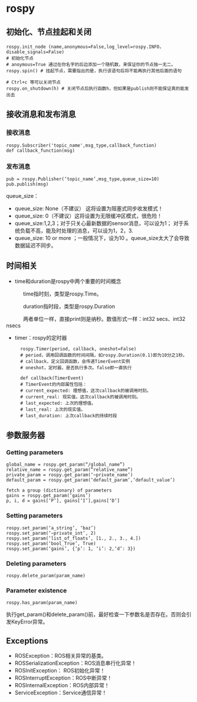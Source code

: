 # rospy

## 初始化、节点挂起和关闭

    rospy.init_node (name,anonymous=False,log_level=rospy.INFO，disable_signals=False) 
    # 初始化节点
    # anoymous=True 通过在你名字的后边添加一个随机数，来保证你的节点独一无二。
    rospy.spin() # 挂起节点，需要指出的是，执行该语句后将不能再执行其他后面的语句
    
    # Ctrl+c 等可以关闭节点
    rospy.on_shutdown(h) # 关闭节点后执行函数h，但如果是publish则不能保证真的能发出去
    
## 接收消息和发布消息
### 接收消息
    rospy.Subscriber('topic_name',msg_type,callback_function)
    def callback_function(msg)

### 发布消息
    pub = rospy.Publisher(‘topic_name’,msg_type,queue_size=10)
    pub.publish(msg)
queue_size：

* queue_size: None（不建议） 这将设置为阻塞式同步收发模式！
* queue_size: 0（不建议）这将设置为无限缓冲区模式，很危险！
* queue_size:1,2,3；对于只关心最新数据的sensor消息，可以设为1； 对于系统负载不高，能及时处理的消息，可以设为1，2，3.
* queue_size: 10 or more ；一般情况下，设为10 。queue_size太大了会导致数据延迟不同步。

## 时间相关
* time和duration是rospy中两个重要的时间概念

&emsp;&emsp;&emsp; time指时刻，类型是rospy.Time。

&emsp;&emsp;&emsp; duration指时段，类型是rospy.Duration

&emsp;&emsp;&emsp; 两者单位一样，直接print则是纳秒。数值形式一样：int32 secs、int32 nsecs

* timer：rospy的定时器

        rospy.Timer(period, callback, oneshot=False)
        # period，调用回调函数的时间间隔，如rospy.Duration(0.1)即为10分之1秒。
        # callback，定义回调函数，会传递TimerEvent实例
        # oneshot，定时器，是否执行多次。false即一直执行
    
        def callback(TimerEvent)
        # TimerEvent的内部属性包括：
        # current_expected: 理想值，这次callback的被调用时刻。
        # current_real: 现实值，这次callback的被调用时刻。
        # last_expected: 上次的理想值。
        # last_real: 上次的现实值。
        # last_duration: 上次callback的持续时段
    
## 参数服务器
### Getting parameters
    global_name = rospy.get_param(“/global_name”)
    relative_name = rospy.get_param(“relative_name”)
    private_param = rospy.get_param(‘~private_name’)
    default_param = rospy.get_param(‘default_param’,‘default_value’)
    
    fetch a group (dictionary) of parameters
    gains = rospy.get_param(‘gains’)
    p, i, d = gains[‘P’], gains[‘I’],gains[‘D’]

### Setting parameters
    rospy.set_param(‘a_string’, ‘baz’)
    rospy.set_param(‘~private_int’, 2) 
    rospy.set_param(‘list_of_floats’, [1., 2., 3., 4.])
    rospy.set_param(‘bool_True’, True)
    rospy.set_param(‘gains’, {‘p’: 1, ‘i’: 2,‘d’: 3})

### Deleting parameters
    rospy.delete_param(param_name)

### Parameter existence
    rospy.has_param(param_name)

执行get_param()和delete_param()前，最好检查一下参数名是否存在。否则会引发KeyError异常。

## Exceptions
* ROSException：ROS相关异常的基类。
* ROSSerializationException：ROS消息串行化异常！
* ROSInitException： ROS初始化异常！
* ROSInterruptException：ROS中断异常！
* ROSInternalException：ROS内部异常！
* ServiceException：Service通信异常！
